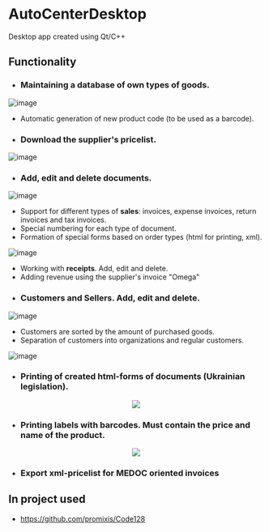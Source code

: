 # AutoCenterDesktop
Desktop app created using Qt/C++

## Functionality
- ### Maintaining a database of own types of goods.

![image](https://user-images.githubusercontent.com/43709724/150022375-b26eb66e-799f-4a0c-b7f4-2a817144d375.png)

- Automatic generation of new product code (to be used as a barcode).

- ### Download the supplier's pricelist.

![image](https://user-images.githubusercontent.com/43709724/150023152-efa1763d-9a3a-47c9-884f-13e6f83226eb.png)


- ### Add, edit and delete documents.

![image](https://user-images.githubusercontent.com/43709724/150021430-f8c6c0b7-496b-4b81-841b-82a21d163308.png)

- Support for different types of **sales**: invoices, expense invoices, return invoices and tax invoices.
- Special numbering for each type of document.
- Formation of special forms based on order types (html for printing, xml).

![image](https://user-images.githubusercontent.com/43709724/150021542-0b5425b2-eb14-497f-83ce-65ffbc684cd7.png)

- Working with **receipts**. Add, edit and delete.
- Adding revenue using the supplier's invoice "Omega"
- ### **Customers** and **Sellers**. Add, edit and delete.

![image](https://user-images.githubusercontent.com/43709724/150021949-d3f8aaec-2374-45e3-96cf-146e25b195fd.png)

- Customers are sorted by the amount of purchased goods.
- Separation of customers into organizations and regular customers.

![image](https://user-images.githubusercontent.com/43709724/150022120-7542681e-2336-4a3e-a7d1-4ab0fb7af5e0.png)

- ### Printing of created html-forms of documents (Ukrainian legislation).
<p align="center">
  <img align="center" src="https://user-images.githubusercontent.com/43709724/150021858-9cf83dcc-1694-436d-9ae5-7d83873cf405.png">
</p>

- ### Printing labels with barcodes. Must contain the price and name of the product.
<p align="center">
  <img align="center" src="https://user-images.githubusercontent.com/43709724/150022510-9f9972bd-2bc8-42e8-9129-b015f746c0a8.png">
</p>

- ### Export xml-pricelist for MEDOC oriented invoices

## In project used
- https://github.com/promixis/Code128
